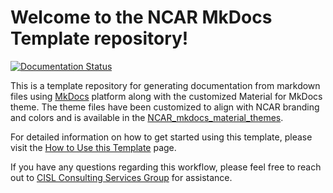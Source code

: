# Welcome to the NCAR MkDocs Template repository!


[![Documentation Status](https://readthedocs.org/projects/ncar-mkdocs-template/badge/?version=latest)](https://ncar-mkdocs-template.readthedocs.io/en/latest/?badge=latest)

This is a template repository for generating documentation from markdown files using [MkDocs](https://www.mkdocs.org/) platform along with the customized Material for MkDocs theme. 
The theme files have been customized to align with NCAR branding and colors and is available in the [NCAR_mkdocs_material_themes](https://github.com/NCAR/NCAR_mkdocs_material_themes).


For detailed information on how to get started using this template, please visit the [How to Use this Template](getting-started) page.

If you have any questions regarding this workflow, please feel free to reach out to [CISL Consulting Services Group](mailto:csg@ucar.edu) for assistance.